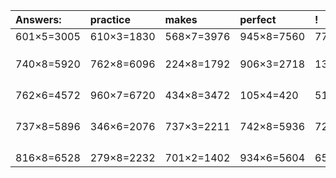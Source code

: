 | Answers: | practice | makes | perfect | ! |
| :--- | :--- | :--- | :--- | :--- |
| 601×5=3005 | 610×3=1830 | 568×7=3976 | 945×8=7560 | 770×2=1540 | 
|   |   |   |   |   | 
|   |   |   |   |   | 
|   |   |   |   |   | 
| 740×8=5920 | 762×8=6096 | 224×8=1792 | 906×3=2718 | 138×6=828 | 
|   |   |   |   |   | 
|   |   |   |   |   | 
|   |   |   |   |   | 
|   |   |   |   |   | 
| 762×6=4572 | 960×7=6720 | 434×8=3472 | 105×4=420 | 513×8=4104 | 
|   |   |   |   |   | 
|   |   |   |   |   | 
|   |   |   |   |   | 
|   |   |   |   |   | 
| 737×8=5896 | 346×6=2076 | 737×3=2211 | 742×8=5936 | 725×7=5075 | 
|   |   |   |   |   | 
|   |   |   |   |   | 
|   |   |   |   |   | 
|   |   |   |   |   | 
| 816×8=6528 | 279×8=2232 | 701×2=1402 | 934×6=5604 | 652×9=5868 | 
